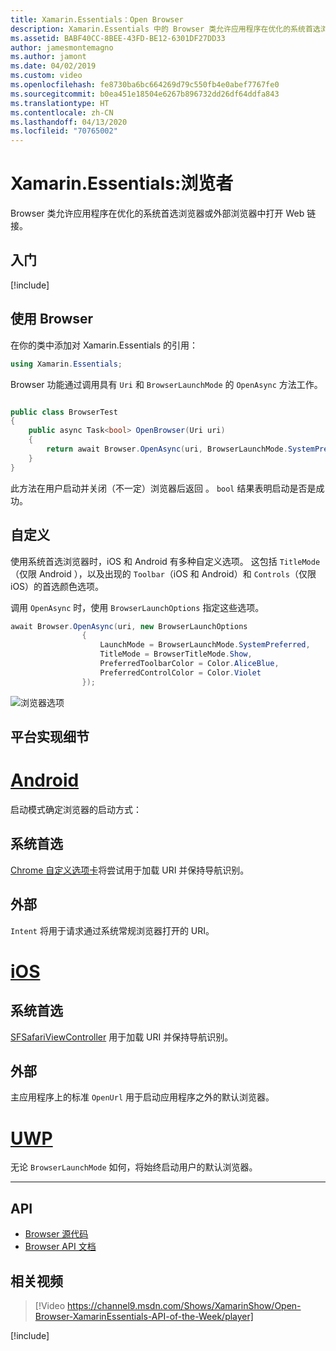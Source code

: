 ```yaml
---
title: Xamarin.Essentials：Open Browser
description: Xamarin.Essentials 中的 Browser 类允许应用程序在优化的系统首选浏览器或外部浏览器中打开 Web 链接。
ms.assetid: BABF40CC-8BEE-43FD-BE12-6301DF27DD33
author: jamesmontemagno
ms.author: jamont
ms.date: 04/02/2019
ms.custom: video
ms.openlocfilehash: fe8730ba6bc664269d79c550fb4e0abef7767fe0
ms.sourcegitcommit: b0ea451e18504e6267b896732dd26df64ddfa843
ms.translationtype: HT
ms.contentlocale: zh-CN
ms.lasthandoff: 04/13/2020
ms.locfileid: "70765002"
---
```

# <a name="xamarinessentials-browser"></a>Xamarin.Essentials:浏览者

 Browser 类允许应用程序在优化的系统首选浏览器或外部浏览器中打开 Web 链接。

## <a name="get-started"></a>入门

[!include[](~/essentials/includes/get-started.md)]

## <a name="using-browser"></a>使用 Browser

在你的类中添加对 Xamarin.Essentials 的引用：

```csharp
using Xamarin.Essentials;
```

Browser 功能通过调用具有 `Uri` 和 `BrowserLaunchMode` 的 `OpenAsync` 方法工作。

```csharp

public class BrowserTest
{
    public async Task<bool> OpenBrowser(Uri uri)
    {
        return await Browser.OpenAsync(uri, BrowserLaunchMode.SystemPreferred);
    }
}
```

此方法在用户启动并关闭（不一定）浏览器后返回   。  `bool` 结果表明启动是否是成功。

## <a name="customization"></a>自定义

使用系统首选浏览器时，iOS 和 Android 有多种自定义选项。 这包括 `TitleMode`（仅限 Android ），以及出现的 `Toolbar`（iOS 和 Android）和 `Controls`（仅限 iOS）的首选颜色选项。 

调用 `OpenAsync` 时，使用 `BrowserLaunchOptions` 指定这些选项。

```csharp
await Browser.OpenAsync(uri, new BrowserLaunchOptions
                {
                    LaunchMode = BrowserLaunchMode.SystemPreferred,
                    TitleMode = BrowserTitleMode.Show,
                    PreferredToolbarColor = Color.AliceBlue,
                    PreferredControlColor = Color.Violet
                });
```

![浏览器选项](images/browser-options.png)

## <a name="platform-implementation-specifics"></a>平台实现细节

# <a name="android"></a>[Android](#tab/android)

启动模式确定浏览器的启动方式：

## <a name="system-preferred"></a>系统首选

[Chrome 自定义选项卡](https://developer.chrome.com/multidevice/android/customtabs)将尝试用于加载 URI 并保持导航识别。

## <a name="external"></a>外部

`Intent` 将用于请求通过系统常规浏览器打开的 URI。

# <a name="ios"></a>[iOS](#tab/ios)

## <a name="system-preferred"></a>系统首选

[SFSafariViewController](xref:SafariServices.SFSafariViewController) 用于加载 URI 并保持导航识别。

## <a name="external"></a>外部

主应用程序上的标准 `OpenUrl` 用于启动应用程序之外的默认浏览器。

# <a name="uwp"></a>[UWP](#tab/uwp)

无论 `BrowserLaunchMode` 如何，将始终启动用户的默认浏览器。

--------------

## <a name="api"></a>API

- [Browser 源代码](https://github.com/xamarin/Essentials/tree/master/Xamarin.Essentials/Browser)
- [Browser API 文档](xref:Xamarin.Essentials.Browser)

## <a name="related-video"></a>相关视频

> [!Video https://channel9.msdn.com/Shows/XamarinShow/Open-Browser-XamarinEssentials-API-of-the-Week/player]

[!include[](~/essentials/includes/xamarin-show-essentials.md)]
